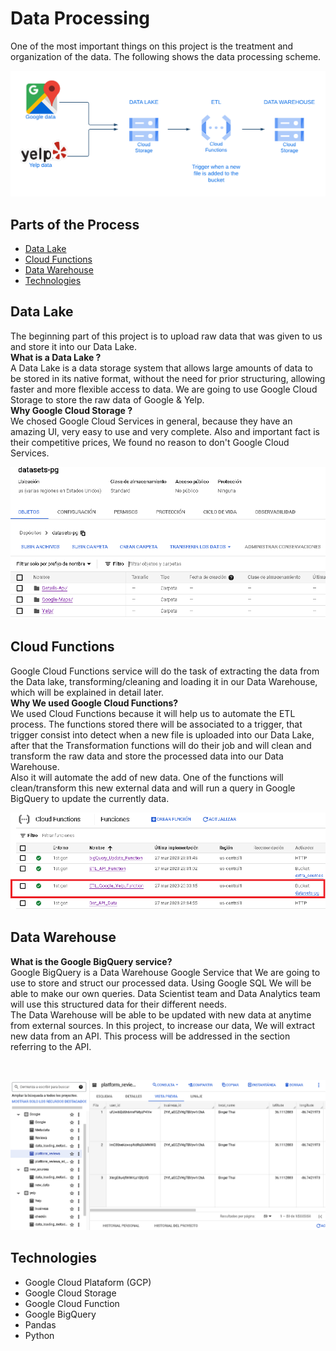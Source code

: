 # **Data Processing**

One of the most important things on this project is the treatment and organization of the data. The following shows the data processing scheme. 

<img src="./_src/Data_Warehouse.png" alt="Data Warehouse Process">

## Parts of the Process

- [Data Lake](#data-lake)
- [Cloud Functions](#cloud-functions)
- [Data Warehouse](#data-warehouse)
- [Technologies](#technologies)

## Data Lake

The beginning part of this project is to upload raw data that was given to us and store it into our Data Lake.
</br>
**What is a Data Lake ?**
</br>
A Data Lake is a data storage system that allows large amounts of data to be stored in its native format, without the need for prior structuring, allowing faster and more flexible access to data. We are going to use Google Cloud Storage to store the raw data of Google & Yelp.
</br>
**Why Google Cloud Storage ?**
</br>
We chosed Google Cloud Services in general, because they have an amazing UI, very easy to use and very complete. Also and important fact is their competitive prices, We found no reason to don't Google Cloud Services.
</br>

<p align=center><img src="./_src/Data_Lake_Screenshot.PNG" alt="Data Lake"></p>


## Cloud Functions

Google Cloud Functions service will do the task of extracting the data from the Data lake, transforming/cleaning and loading it in our Data Warehouse, which will be explained in detail later.
</br>
**Why We used Google Cloud Functions?**
</br>
We used Cloud Functions because it will help us to automate the ETL process. The functions stored there will be associated to a trigger, that trigger consist into detect when a new file is uploaded into our Data Lake, after that the Transformation functions will do their job and will clean and transform the raw data and store the processed data into our Data Warehouse.
</br>
Also it will automate the add of new data. One of the functions will clean/transform this new external data and will run a query in Google BigQuery to update the currently data.

<p align=center><img src="./_src/Cloud_Functions.PNG" alt="Cloud Functions"></p>

## Data Warehouse
**What is the Google BigQuery service?**
</br>
Google BigQuery is a Data Warehouse Google Service that We are going to use to store and struct our processed data. Using Google SQL We will be able to make our own queries. Data Scientist team and Data Analytics team will use this structured data for their different needs.
</br>
The Data Warehouse will be able to be updated with new data at anytime from external sources. In this project, to increase our data, We will extract new data from an API. This process will be addressed in the section referring to the API.

</br>

<p align=center><img src="./_src/Data_Warehouse_Screenshot.PNG" alt="Data Warehouse"></p>

## Technologies

* Google Cloud Plataform (GCP)
* Google Cloud Storage
* Google Cloud Function
* Google BigQuery
* Pandas
* Python







